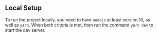 ## Local Setup

To run the project locally, you need to have `nodejs` at least version 10, as well as `yarn`. When both criteria is met, then run the command `yarn dev` to start the dev server.
